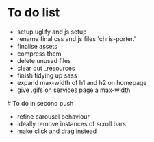 # To do list

- setup uglify and js setup
- rename final css and js files 'chris-porter.'
- finalise assets
- compress them
- delete unused files
- clear out _resources
- finish tidying up sass
- expand max-width of h1 and h2 on homepage
- give .gifs on services page a max-width


# To do in second push

- refine carousel behaviour
- ideally remove instances of scroll bars
- make click and drag instead
